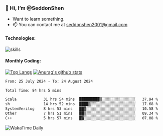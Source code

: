 ### 👋 Hi, I’m @SeddonShen
- Want to learn something.
- 📫 You can contact me at seddonshen2001@gmail.com

#### Technologies:

![skills](https://skillicons.dev/icons?i=scala,js,html,css,bootstrap,jquery,c,cpp,cloudflare,django,docker,flask,git,github,githubactions,linux,latex,mysql,nodejs,ps,php,pr,py,raspberrypi,redis,unreal,v,vscode,vue,bash)

#### Monthly Coding:
[![Top Langs](https://github-readme-stats.vercel.app/api/top-langs?username=seddonshen&show_icons=true&locale=en&layout=compact&hide=html&langs_count=8)](https://github.com/SeddonShen/)
[![Anurag's github stats](https://github-readme-stats.vercel.app/api?username=SeddonShen&count_private=true&show_icons=true)](https://github.com/anuraghazra/github-readme-stats)
<!--START_SECTION:waka-->

```txt
From: 25 July 2024 - To: 24 August 2024

Total Time: 84 hrs 5 mins

Scala            31 hrs 54 mins  █████████▒░░░░░░░░░░░░░░░   37.94 %
sh               14 hrs 52 mins  ████▒░░░░░░░░░░░░░░░░░░░░   17.68 %
SystemVerilog    8 hrs 53 mins   ██▓░░░░░░░░░░░░░░░░░░░░░░   10.58 %
Other            7 hrs 51 mins   ██▒░░░░░░░░░░░░░░░░░░░░░░   09.34 %
C++              5 hrs 57 mins   █▓░░░░░░░░░░░░░░░░░░░░░░░   07.08 %
```

<!--END_SECTION:waka-->

![WakaTime Daily](https://wakatime.com/share/@seddon2001/61a7e342-5f12-4fea-bf92-1fac161e97d6.svg)
<!---
SeddonShen/SeddonShen is a ✨ special ✨ repository because its `README.md` (this file) appears on your GitHub profile.
You can click the Preview link to take a look at your changes.
--->
